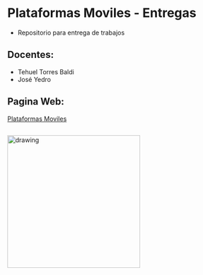 # Plataformas Moviles - Entregas
 - Repositorio para entrega de trabajos 
## Docentes:
  - Tehuel Torres Baldi
  - José Yedro
 
 ## Pagina Web:
[Plataformas Moviles](https://plataformas-moviles.vercel.app/clases/)
## 
<img src="https://imgur.com/2f5JdEc.gif" alt="drawing" width="300" />
